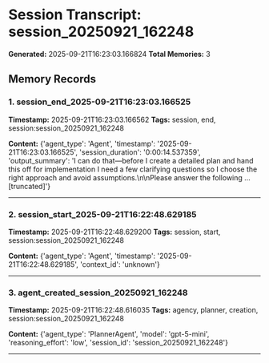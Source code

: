 # Session Transcript: session_20250921_162248

**Generated:** 2025-09-21T16:23:03.166824
**Total Memories:** 3

## Memory Records

### 1. session_end_2025-09-21T16:23:03.166525

**Timestamp:** 2025-09-21T16:23:03.166562
**Tags:** session, end, session:session_20250921_162248

**Content:** {'agent_type': 'Agent', 'timestamp': '2025-09-21T16:23:03.166525', 'session_duration': '0:00:14.537359', 'output_summary': 'I can do that—before I create a detailed plan and hand this off for implementation I need a few clarifying questions so I choose the right approach and avoid assumptions.\n\nPlease answer the following ...[truncated]'}

---

### 2. session_start_2025-09-21T16:22:48.629185

**Timestamp:** 2025-09-21T16:22:48.629200
**Tags:** session, start, session:session_20250921_162248

**Content:** {'agent_type': 'Agent', 'timestamp': '2025-09-21T16:22:48.629185', 'context_id': 'unknown'}

---

### 3. agent_created_session_20250921_162248

**Timestamp:** 2025-09-21T16:22:48.616035
**Tags:** agency, planner, creation, session:session_20250921_162248

**Content:** {'agent_type': 'PlannerAgent', 'model': 'gpt-5-mini', 'reasoning_effort': 'low', 'session_id': 'session_20250921_162248'}

---

